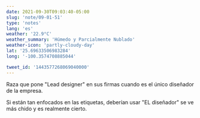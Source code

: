 ```yaml
---
date: 2021-09-30T09:03:40-05:00
slug: 'note/09-01-51'
type: 'notes'
lang: 'es'
weather: '22.9°C'
weather_summary: 'Húmedo y Parcialmente Nublado'
weather-icon: 'partly-cloudy-day'
lat: '25.69633506983284'
long: '-100.3574708885044'

tweet_id: '1443577268069040000'
---
```

Raza que pone "Lead designer" en sus firmas cuando es el único diseñador de la empresa. 

Si están tan enfocados en las etiquetas, deberían usar "EL diseñador" se ve más chido y es realmente cierto.